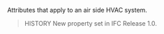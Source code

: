 Attributes that apply to an air side HVAC system.

<!-- end of short definition -->


> HISTORY New property set in IFC Release 1.0.
